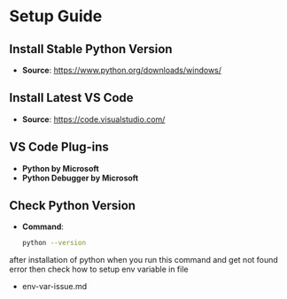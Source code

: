 # Setup Guide

## Install Stable Python Version

- **Source**: https://www.python.org/downloads/windows/

## Install Latest VS Code

- **Source**: https://code.visualstudio.com/

## VS Code Plug-ins

- **Python by Microsoft**
- **Python Debugger by Microsoft**

## Check Python Version

- **Command**:
  ```bash
  python --version
  ```

after installation of python when you run this command and get not found error then check how to setup env variable in file

- env-var-issue.md
